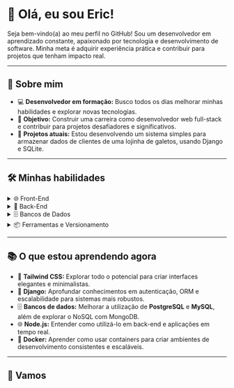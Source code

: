 # 👋 Olá, eu sou Eric!

Seja bem-vindo(a) ao meu perfil no GitHub! Sou um desenvolvedor em aprendizado constante, apaixonado por tecnologia e desenvolvimento de software. Minha meta é adquirir experiência prática e contribuir para projetos que tenham impacto real.

---

## 🚀 Sobre mim

- 💻 **Desenvolvedor em formação:** Busco todos os dias melhorar minhas habilidades e explorar novas tecnologias.
- 🎯 **Objetivo:** Construir uma carreira como desenvolvedor web full-stack e contribuir para projetos desafiadores e significativos.
- 🌱 **Projetos atuais:** Estou desenvolvendo um sistema simples para armazenar dados de clientes de uma lojinha de galetos, usando Django e SQLite.

---

## 🛠️ Minhas habilidades

<details>
<summary>🌐 Front-End</summary>

- **Linguagens:** HTML, CSS, JavaScript.
- **Frameworks:** React, Tailwind CSS para estilização moderna e responsiva.
- **Práticas:** Criação de layouts acessíveis e funcionais, com foco em responsividade.

</details>

<details>
<summary>🔧 Back-End</summary>

- **Linguagens:** Python, JavaScript (Node.js).
- **Frameworks:** Django (uso frequente para criar APIs e sistemas robustos).
- **APIs:** Desenvolvimento de APIs RESTful.
- **Práticas:** Autenticação, manipulação de dados e lógica de negócios.

</details>

<details>
<summary>🗄️ Bancos de Dados</summary>

- **Relacionais:**
  - **SQLite3:** Uso frequente para projetos menores (como o sistema para armazenar dados de clientes).
  - **PostgreSQL:** Experiência sólida em projetos maiores.
  - **MySQL:** Conhecimento básico.

</details>

<details>
<summary>📦 Ferramentas e Versionamento</summary>

- **Git e GitHub:** Controle de versão e colaboração em projetos.
- **Node.js:** Familiaridade para desenvolvimento de aplicações web e manipulação de back-end.

</details>

---

## 📚 O que estou aprendendo agora

- 🧩 **Tailwind CSS:** Explorar todo o potencial para criar interfaces elegantes e minimalistas.
- 🐍 **Django:** Aprofundar conhecimentos em autenticação, ORM e escalabilidade para sistemas mais robustos.
- 🗄️ **Bancos de dados:** Melhorar a utilização de **PostgreSQL** e **MySQL**, além de explorar o NoSQL com MongoDB.
- 🌐 **Node.js:** Entender como utilizá-lo em back-end e aplicações em tempo real.
- 🐳 **Docker:** Aprender como usar containers para criar ambientes de desenvolvimento consistentes e escaláveis.

---

## 🤝 Vamos
